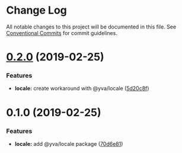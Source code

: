 # Change Log

All notable changes to this project will be documented in this file.
See [Conventional Commits](https://conventionalcommits.org) for commit guidelines.

# [0.2.0](https://github.com/yva/yva-packages/compare/@yva/locale@0.1.0...@yva/locale@0.2.0) (2019-02-25)


### Features

* **locale:** create workaround with @yva/locale ([5d20c8f](https://github.com/yva/yva-packages/commit/5d20c8f))





# 0.1.0 (2019-02-25)


### Features

* **locale:** add @yva/locale package ([70d6e81](https://github.com/yva/yva-packages/commit/70d6e81))
